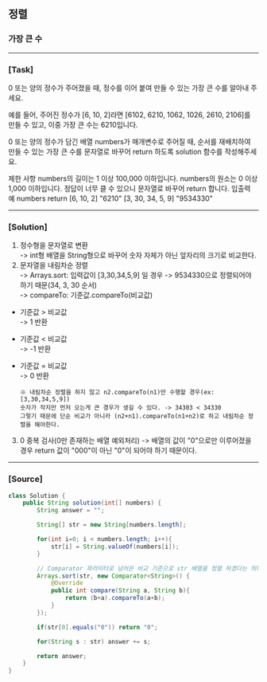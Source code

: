## 정렬

### 가장 큰 수

---

### **[Task]**

0 또는 양의 정수가 주어졌을 때, 정수를 이어 붙여 만들 수 있는 가장 큰 수를 알아내 주세요.

예를 들어, 주어진 정수가 [6, 10, 2]라면 [6102, 6210, 1062, 1026, 2610, 2106]를 만들 수 있고, 이중 가장 큰 수는 6210입니다.

0 또는 양의 정수가 담긴 배열 numbers가 매개변수로 주어질 때, 순서를 재배치하여 만들 수 있는 가장 큰 수를 문자열로 바꾸어 return 하도록 solution 함수를 작성해주세요.

제한 사항
numbers의 길이는 1 이상 100,000 이하입니다.
numbers의 원소는 0 이상 1,000 이하입니다.
정답이 너무 클 수 있으니 문자열로 바꾸어 return 합니다.
입출력 예
numbers return
[6, 10, 2] "6210"
[3, 30, 34, 5, 9] "9534330"

---

### **[Solution]**

1. 정수형을 문자열로 변환  
   -> int형 배열을 String형으로 바꾸어 숫자 자체가 아닌 앞자리의 크기로 비교한다.
2. 문자열을 내림차순 정렬  
   -> Arrays.sort: 입력값이 [3,30,34,5,9] 일 경우 -> 9534330으로 정렬되어야 하기 때문(34, 3, 30 순서)  
   -> compareTo: 기준값.compareTo(비교값)

- 기준값 > 비교값  
  -> 1 반환
- 기준값 < 비교값  
  -> -1 반환
- 기준값 = 비교값  
  -> 0 반환

      ※ 내림차순 정렬을 하지 않고 n2.compareTo(n1)만 수행할 경우(ex: [3,30,34,5,9])
      숫자가 작지만 먼저 오는게 큰 경우가 생길 수 있다. -> 34303 < 34330
      그렇기 때문에 단순 비교가 아니라 (n2+n1).compareTo(n1+n2)로 하고 내림차순 정렬을 해야한다.

3. 0 중복 검사(0만 존재하는 배열 예외처리)
   -> 배열의 값이 "0"으로만 이루어졌을 경우 return 값이 "000"이 아닌 "0"이 되어야 하기 때문이다.

---

### **[Source]**

```Java
class Solution {
    public String solution(int[] numbers) {
        String answer = "";

        String[] str = new String[numbers.length];

        for(int i=0; i < numbers.length; i++){
            str[i] = String.valueOf(numbers[i]);
        }

        // Comparator 파라미터로 넘어온 비교 기준으로 str 배열을 정렬 하겠다는 의미
        Arrays.sort(str, new Comparator<String>() {
            @Override
            public int compare(String a, String b){
                return (b+a).compareTo(a+b);
            }
        });

        if(str[0].equals("0")) return "0";

        for(String s : str) answer += s;

        return answer;
    }
}
```
